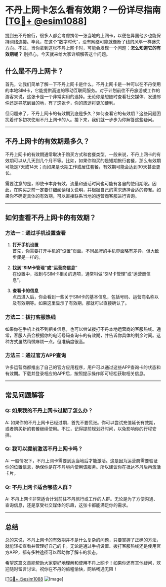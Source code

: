 # 不丹上网卡怎么看有效期？一份详尽指南[[TG💪+ @esim1088](https://t.me/s/esim1088)]

提到去不丹旅行，很多人都会考虑携带一张当地的上网卡，以便在异国他乡也能保持网络连接。毕竟，在这个“数字时代”，没有网络可能就像断了线的风筝一样迷失方向。不过，当你拿到这张不丹上网卡时，可能会发现一个问题：**怎么知道它的有效期呢？** 别担心，今天就来给大家详细解答这个问题。

## 什么是不丹上网卡？

首先，让我们简单了解一下不丹上网卡是什么。不丹上网卡是一种可以在不丹使用的本地SIM卡，它能提供高速的移动互联网服务。对于计划前往不丹旅游或工作的游客来说，这张卡是一个非常实用的选择。无论你是想随时查看社交媒体、发送邮件还是导航到目的地，有了这张卡，你的旅途将更加便利。

但问题来了，不丹上网卡的有效期到底是多久？如何查看它的有效期？这些问题困扰着许多初次使用不丹上网卡的人。接下来，我们就一步步为你解答这些疑问。

---

## 不丹上网卡的有效期是多久？

不丹上网卡的有效期通常取决于购买方式和套餐类型。一般来说，不丹上网卡的有效期可以从几天到几个月不等。比如，如果你购买的是短期旅行套餐，那么有效期可能是7天或14天；而如果是长期工作或居住套餐，有效期可能会达到30天甚至更长。

需要注意的是，即使卡本身有效，流量和通话时间也可能有各自的使用期限。因此，在购买之前一定要仔细阅读相关说明，并根据自己的需求选择合适的套餐。如果你不确定具体的有效期，可以直接联系当地的运营商客服进行咨询。

---

## 如何查看不丹上网卡的有效期？

### 方法一：通过手机设置查看

1. **打开手机设置**  
   首先，你需要打开手机的“设置”页面。不同品牌的手机界面略有差异，但大致步骤是一样的。

2. **找到“SIM卡管理”或“运营商信息”**  
   在设置中，找到与SIM卡相关的选项，通常叫做“SIM卡管理”或“运营商信息”。

3. **查看卡的信息**  
   点击进入后，你会看到一些关于SIM卡的基本信息，包括号码、运营商名称以及有效期等。如果这里显示了有效期，那就可以直接确认了。

### 方法二：拨打客服热线

如果你在手机上找不到相关信息，也可以尝试拨打不丹本地运营商的客服热线。通常，客服人员会根据你的电话号码查询卡的有效期，并告诉你具体的剩余时间。这种方式虽然稍微麻烦一点，但准确度很高。

### 方法三：通过官方APP查询

许多运营商都推出了自己的官方应用程序，用户可以通过这些APP查询卡的状态和有效期。下载并登录相应的APP后，按照提示操作即可轻松获取相关信息。

---

## 常见问题解答

### Q: 如果我的不丹上网卡过期了怎么办？
A: 如果你的不丹上网卡已经过期，首先不要慌张。你可以尝试充值延长有效期，或者购买新的套餐继续使用。不过，记得提前规划好时间，以免影响你的行程安排。

### Q: 我可以提前激活不丹上网卡吗？
A: 一般情况下，不丹上网卡需要到达当地后才能激活。这是因为运营商需要验证你的位置信息，确保你是在不丹境内使用该服务。所以建议你在抵达不丹后再激活卡片。

### Q: 不丹上网卡适合哪些人群？
A: 不丹上网卡非常适合计划前往不丹旅行或工作的人群。无论是为了方便沟通、查询信息，还是享受社交媒体的乐趣，这张卡都能满足你的需求。

---

## 总结

总的来说，不丹上网卡的有效期并不是什么复杂的问题，只要掌握了正确的方法，就能轻松查看并管理好自己的卡。无论是通过手机设置、拨打客服热线还是使用官方APP，都有多种途径可以帮助你了解卡的状态。

希望这篇文章能帮助大家更好地理解和使用不丹上网卡！如果你还有其他疑问，欢迎随时留言讨论。祝你在不丹的旅程愉快，网络畅通无阻！

[[TG💪+ @esim1088](https://t.me/s/esim1088) ![Image](https://i.postimg.cc/4NQfJmqS/Snipaste-2025-05-13-00-14-12.png)]